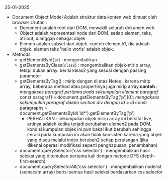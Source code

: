 25-01-2025

- Document Object Model
  Adalah struktur data konten web dimuat oleh browser
  Urutan :
  - Document
    adalah root dari DOM, mewakili seluruh dokumen web
  - Object
    adalah representasi node dari DOM. setiap elemen, teks, atribut, dianggap sebagai objek
  - Elemen
    adalah subset dari objek. contoh elemen h1, dia adalah objek. elemen teks 'hello worls' adalah objek.
- Methods
  - getElementById(`id`) : mengembalikan
  - getElementsByClass(`class`) : mengembalikan objek-mirip array, tetapi bukan array. berisi kelas2 yang sesuai dengan passing parameter
  - getElementsByTag() : mirip dengan di atas
    Notes : karena mirip array, beberapa method atau propertinya juga mirip array
    **contoh** :
    _mengakses paragraf pertama pada sekumpulan element paragraf_
    const paragraf1 = document.getElementsByTag('p')[0];
    _mengakses sekumpulan paragraf dalam section div dengan id = id_
    const paragraphs = document.getElementsById('id\*').getElementByTag('p')
    - PERHATIKAN :
      sekumpulan objek mirip array ini bersifat live, artinya adalah ketika terjadi perubahan elemen2 pada DOM, kondisi kumpulan objek ini pun bakal ikut berubah sehingga iterasi pada kumpulan ini akan tidak konsisten karena yang objek yang diacu melalui index berubah2 setiap perulangan (jika dikenai operasi modifikasi seperti penghapusan, penambahan)
  - document.querySelector('css selector') : mengembalikan hasil seleksi yang ditemukan pertama kali dengan metode DFS (depth-first-search)
  - document.querySelectorAll('css selector') : mengembalikan nodelist (semacam array) berisi semua hasil seleksi berdasarkan css selector
